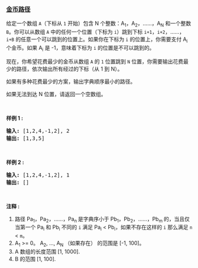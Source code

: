 ### [金币路径](https://leetcode-cn.com/problems/coin-path)

<p>给定一个数组 <code>A</code>（下标从 <code>1</code> 开始）包含 N 个整数：A<sub>1</sub>，A<sub>2</sub>，&hellip;&hellip;，A<sub>N</sub>&nbsp;和一个整数 <code>B</code>。你可以从数组 <code>A</code> 中的任何一个位置（下标为 <code>i</code>）跳到下标&nbsp;<code>i+1</code>，<code>i+2</code>，&hellip;&hellip;，<code>i+B</code>&nbsp;的任意一个可以跳到的位置上。如果你在下标为 <code>i</code> 的位置上，你需要支付 A<sub>i</sub> 个金币。如果 A<sub>i</sub> 是 -1，意味着下标为 <code>i</code> 的位置是不可以跳到的。</p>

<p>现在，你希望花费最少的金币从数组 <code>A</code> 的 <code>1</code> 位置跳到&nbsp;<code>N</code> 位置，你需要输出花费最少的路径，依次输出所有经过的下标（从 1 到 N）。</p>

<p>如果有多种花费最少的方案，输出字典顺序最小的路径。</p>

<p>如果无法到达 N 位置，请返回一个空数组。</p>

<p>&nbsp;</p>

<p><strong>样例 1 :</strong></p>

<pre><strong>输入:</strong> [1,2,4,-1,2], 2
<strong>输出:</strong> [1,3,5]
</pre>

<p>&nbsp;</p>

<p><strong>样例 2 :</strong></p>

<pre><strong>输入:</strong> [1,2,4,-1,2], 1
<strong>输出:</strong> []
</pre>

<p>&nbsp;</p>

<p><strong>注释 :</strong></p>

<ol>
	<li>路径 Pa<sub>1</sub>，Pa<sub>2</sub>，&hellip;&hellip;，Pa<sub>n&nbsp;</sub>是字典序小于 Pb<sub>1</sub>，Pb<sub>2</sub>，&hellip;&hellip;，Pb<sub>m&nbsp;</sub>的，当且仅当第一个 Pa<sub>i</sub> 和 Pb<sub>i</sub> 不同的 <code>i</code> 满足 Pa<sub>i</sub> &lt; Pb<sub>i</sub>，如果不存在这样的 <code>i</code> 那么满足 <code>n</code> &lt; <code>m</code>。</li>
	<li>A<sub>1</sub> &gt;= 0。&nbsp;A<sub>2</sub>, ..., A<sub>N</sub>&nbsp;（如果存在）&nbsp;的范围是 [-1, 100]。</li>
	<li>A 数组的长度范围 [1, 1000].</li>
	<li>B 的范围&nbsp;[1, 100].</li>
</ol>

<p>&nbsp;</p>
